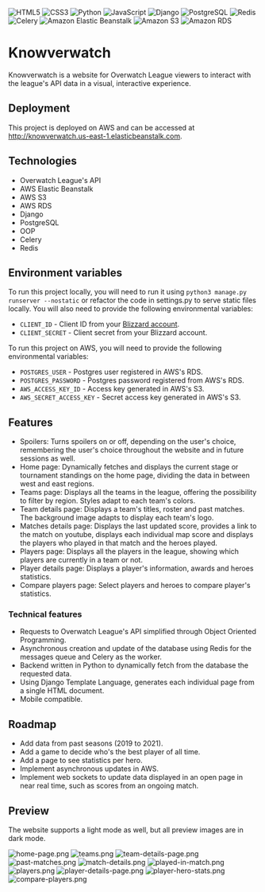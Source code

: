 ![HTML5](https://img.shields.io/badge/html5-%23E34F26.svg?style=for-the-badge&logo=html5&logoColor=white)
![CSS3](https://img.shields.io/badge/css3-%231572B6.svg?style=for-the-badge&logo=css3&logoColor=white)
![Python](https://img.shields.io/badge/python-3670A0?style=for-the-badge&logo=python&logoColor=ffdd54)
![JavaScript](https://img.shields.io/badge/javascript-%23323330.svg?style=for-the-badge&logo=javascript&logoColor=%23F7DF1E)
![Django](https://img.shields.io/badge/django-%23092E20?style=for-the-badge&logo=django&logoColor=white)
![PostgreSQL](https://img.shields.io/badge/postgresql-%234169E1?style=for-the-badge&logo=postgresql&logoColor=white)
![Redis](https://img.shields.io/badge/redis-%23DC382D?style=for-the-badge&logo=redis&logoColor=white)
![Celery](https://img.shields.io/badge/celery-%2337814A?style=for-the-badge&logo=celery&logoColor=white)
![Amazon Elastic Beanstalk](https://img.shields.io/badge/elasticbeanstalk-%23232F3E?style=for-the-badge&logo=amazonaws&logoColor=white)
![Amazon S3](https://img.shields.io/badge/amazons3-%23569A31?style=for-the-badge&logo=amazons3&logoColor=white)
![Amazon RDS](https://img.shields.io/badge/amazonrds-%23527FFF?style=for-the-badge&logo=amazonrds&logoColor=white)

# Knowverwatch
Knowverwatch is a website for Overwatch League viewers to interact with the league's API data in a visual, interactive experience.

## Deployment
This project is deployed on AWS and can be accessed at http://knowverwatch.us-east-1.elasticbeanstalk.com.

## Technologies
+ Overwatch League's API
+ AWS Elastic Beanstalk
+ AWS S3
+ AWS RDS
+ Django
+ PostgreSQL
+ OOP
+ Celery
+ Redis

## Environment variables
To run this project locally, you will need to run it using `python3 manage.py runserver --nostatic` or refactor the code in settings.py to serve static files locally. You will also need to provide the following environmental variables:

+ `CLIENT_ID` - Client ID from your [Blizzard account](https://develop.battle.net/documentation/guides/getting-started).
+ `CLIENT_SECRET` - Client secret from your Blizzard account.

To run this project on AWS, you will need to provide the following environmental variables:

+ `POSTGRES_USER` - Postgres user registered in AWS's RDS.
+ `POSTGRES_PASSWORD` - Postgres password registered from AWS's RDS.
+ `AWS_ACCESS_KEY_ID` - Access key generated in AWS's S3.
+ `AWS_SECRET_ACCESS_KEY` - Secret access key generated in AWS's S3.

## Features

+ Spoilers: Turns spoilers on or off, depending on the user's choice, remembering the user's choice throughout the website and in future sessions as well.
+ Home page: Dynamically fetches and displays the current stage or tournament standings on the home page, dividing the data in between west and east regions.
+ Teams page: Displays all the teams in the league, offering the possibility to filter by region. Styles adapt to each team's colors.
+ Team details page: Displays a team's titles, roster and past matches. The background image adapts to display each team's logo.
+ Matches details page: Displays the last updated score, provides a link to the match on youtube, displays each individual map score and displays the players who played in that match and the heroes played.
+ Players page: Displays all the players in the league, showing which players are currently in a team or not.
+ Player details page: Displays a player's information, awards and heroes statistics.
+ Compare players page: Select players and heroes to compare player's statistics.

### Technical features
+ Requests to Overwatch League's API simplified through Object Oriented Programming.
+ Asynchronous creation and update of the database using Redis for the messages queue and Celery as the worker.
+ Backend written in Python to dynamically fetch from the database the requested data.
+ Using Django Template Language, generates each individual page from a single HTML document.
+ Mobile compatible.

## Roadmap

+ Add data from past seasons (2019 to 2021).
+ Add a game to decide who's the best player of all time.
+ Add a page to see statistics per hero.
+ Implement asynchronous updates in AWS.
+ Implement web sockets to update data displayed in an open page in near real time, such as scores from an ongoing match.

## Preview
The website supports a light mode as well, but all preview images are in dark mode.

![home-page.png](https://i.ibb.co/MZJJQwk/standings.png)
![teams.png](https://i.ibb.co/ssXfCHt/teams.png)
![team-details-page.png](https://i.ibb.co/5672NSp/team-page.png)
![past-matches.png](https://i.ibb.co/5xfRFgF/past-matches.png)
![match-details.png](https://i.ibb.co/LZLK1pw/match-details.png)
![played-in-match.png](https://i.ibb.co/L5G8WK0/played-in-match.png)
![players.png](https://i.ibb.co/brwJy5y/players.png)
![player-details-page.png](https://i.ibb.co/nzPgwG8/player-page.png)
![player-hero-stats.png](https://i.ibb.co/G5gjgGT/hero-stats.png)
![compare-players.png](https://i.ibb.co/d6BvQS4/compare-players.png)
